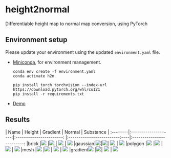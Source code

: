 # height2normal
Differentiable height map to normal map conversion, using PyTorch

## Environment setup
Please update your environment using the updated `environment.yaml` file.

- [Miniconda](https://docs.conda.io/projects/miniconda/en/latest/), for environment management.

    ```
    conda env create -f environment.yaml
    conda activate h2n

    pip install torch torchvision --index-url https://download.pytorch.org/whl/cu121
    pip install -r requirements.txt
    ```
- [Demo](demo.ipynb)

## Results
| Name   | Height               | Gradient                 |  Normal                       | Substance |
:--------|:--------------------:|:-----------------------: |:-------------------------:----|:-------------------------:
|brick   |![](data/brick.png)   |![](res/brick_grad.png)   | ![](res/brick_normal.png)     | ![](res/brick_normal_sd.png)
|gaussian|![](data/gaussian.png)|![](res/gaussian_grad.png)| ![](res/gaussian_normal.png)  | ![](res/gaussian_normal_sd.png)
|polygon |![](data/polygon.png) |![](res/polygon_grad.png) | ![](res/polygon_normal.png)   | ![](res/polygon_normal_sd.png)
|mesh    |![](data/mesh.png)    |![](res/mesh_grad.png)    | ![](res/mesh_normal.png)      | ![](res/mesh_normal_sd.png)
|gradient![](data/gradient.png) |![](res/gradient_grad.png)| ![](res/gradient_normal.png)  | ![](res/gradient_normal_sd.png)